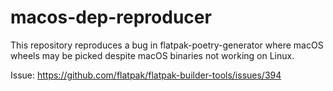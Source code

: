 # macos-dep-reproducer

This repository reproduces a bug in flatpak-poetry-generator where macOS wheels
may be picked despite macOS binaries not working on Linux.

Issue: https://github.com/flatpak/flatpak-builder-tools/issues/394
